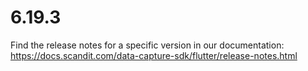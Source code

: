 
# 6.19.3

Find the release notes for a specific version in our documentation: https://docs.scandit.com/data-capture-sdk/flutter/release-notes.html

